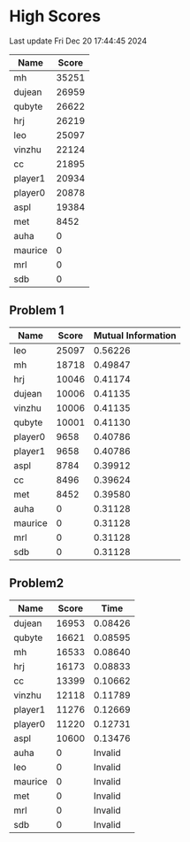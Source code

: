 # High Scores
Last update Fri Dec 20 17:44:45 2024

|  Name | Score |
| -- | -- |
| mh | 35251 |
| dujean | 26959 |
| qubyte | 26622 |
| hrj | 26219 |
| leo | 25097 |
| vinzhu | 22124 |
| cc | 21895 |
| player1 | 20934 |
| player0 | 20878 |
| aspl | 19384 |
| met | 8452 |
| auha | 0 |
| maurice | 0 |
| mrl | 0 |
| sdb | 0 |

## Problem 1
|  Name | Score | Mutual Information |
| -- | -- | -- |
| leo | 25097 |  0.56226  |
| mh | 18718 |  0.49847  |
| hrj | 10046 |  0.41174  |
| dujean | 10006 |  0.41135  |
| vinzhu | 10006 |  0.41135  |
| qubyte | 10001 |  0.41130  |
| player0 | 9658 |  0.40786  |
| player1 | 9658 |  0.40786  |
| aspl | 8784 |  0.39912  |
| cc | 8496 |  0.39624  |
| met | 8452 |  0.39580  |
| auha | 0 |  0.31128  |
| maurice | 0 |  0.31128  |
| mrl | 0 |  0.31128  |
| sdb | 0 |  0.31128  |

## Problem2
|  Name | Score | Time |
| -- | -- | -- |
| dujean | 16953 |  0.08426  |
| qubyte | 16621 |  0.08595  |
| mh | 16533 |  0.08640  |
| hrj | 16173 |  0.08833  |
| cc | 13399 |  0.10662  |
| vinzhu | 12118 |  0.11789  |
| player1 | 11276 |  0.12669  |
| player0 | 11220 |  0.12731  |
| aspl | 10600 |  0.13476  |
| auha | 0 |  Invalid  |
| leo | 0 |  Invalid  |
| maurice | 0 |  Invalid  |
| met | 0 |  Invalid  |
| mrl | 0 |  Invalid  |
| sdb | 0 |  Invalid  |

